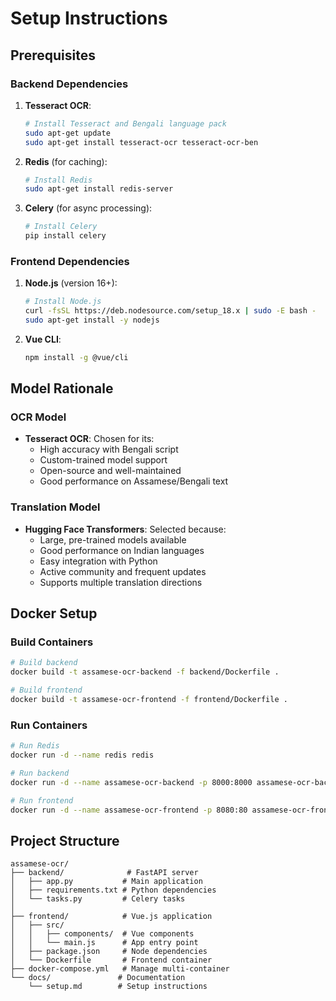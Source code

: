 # Setup Instructions

## Prerequisites

### Backend Dependencies
1. **Tesseract OCR**:
   ```bash
   # Install Tesseract and Bengali language pack
   sudo apt-get update
   sudo apt-get install tesseract-ocr tesseract-ocr-ben
   ```

2. **Redis** (for caching):
   ```bash
   # Install Redis
   sudo apt-get install redis-server
   ```

3. **Celery** (for async processing):
   ```bash
   # Install Celery
   pip install celery
   ```

### Frontend Dependencies
1. **Node.js** (version 16+):
   ```bash
   # Install Node.js
   curl -fsSL https://deb.nodesource.com/setup_18.x | sudo -E bash -
   sudo apt-get install -y nodejs
   ```

2. **Vue CLI**:
   ```bash
   npm install -g @vue/cli
   ```

## Model Rationale

### OCR Model
- **Tesseract OCR**: Chosen for its:
  - High accuracy with Bengali script
  - Custom-trained model support
  - Open-source and well-maintained
  - Good performance on Assamese/Bengali text

### Translation Model
- **Hugging Face Transformers**: Selected because:
  - Large, pre-trained models available
  - Good performance on Indian languages
  - Easy integration with Python
  - Active community and frequent updates
  - Supports multiple translation directions

## Docker Setup

### Build Containers
```bash
# Build backend
docker build -t assamese-ocr-backend -f backend/Dockerfile .

# Build frontend
docker build -t assamese-ocr-frontend -f frontend/Dockerfile .
```

### Run Containers
```bash
# Run Redis
docker run -d --name redis redis

# Run backend
docker run -d --name assamese-ocr-backend -p 8000:8000 assamese-ocr-backend

# Run frontend
docker run -d --name assamese-ocr-frontend -p 8080:80 assamese-ocr-frontend
```

## Project Structure
```
assamese-ocr/
├── backend/              # FastAPI server
│   ├── app.py           # Main application
│   ├── requirements.txt # Python dependencies
│   └── tasks.py         # Celery tasks
│  
├── frontend/            # Vue.js application
│   ├── src/
│   │   ├── components/  # Vue components
│   │   └── main.js      # App entry point
│   ├── package.json     # Node dependencies
│   └── Dockerfile       # Frontend container
├── docker-compose.yml   # Manage multi-container
└── docs/               # Documentation
    └── setup.md        # Setup instructions
```
